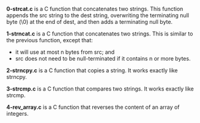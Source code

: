 **0-strcat.c** is a C function that concatenates two strings. This function appends the src string to the dest string, overwriting the terminating null byte (\0) at the end of dest, and then adds a terminating null byte.

**1-strncat.c** is a C function that concatenates two strings. This is similar to the previous function, except that:
- it will use at most n bytes from src; and
- src does not need to be null-terminated if it contains n or more bytes.

**2-strncpy.c** is a C function that copies a string. It works exactly like strncpy.

**3-strcmp.c** is a C function that compares two strings. It works exactly like strcmp.

**4-rev_array.c** is a C function that reverses the content of an array of integers.
